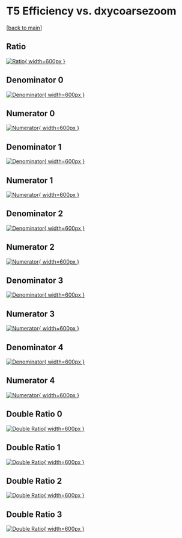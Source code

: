 # T5 Efficiency vs. dxycoarsezoom

[[back to main](./)]



## Ratio

[![Ratio](../mtv/var/T5_xtr_11_1_eff_dxycoarsezoom.png){ width=600px }](../mtv/var/T5_xtr_11_1_eff_dxycoarsezoom.pdf)

## Denominator 0

[![Denominator](../mtv/den/T5_xtr_11_1_eff_dxycoarsezoom_den0.png){ width=600px }](../mtv/den/T5_xtr_11_1_eff_dxycoarsezoom_den0.pdf)

## Numerator 0

[![Numerator](../mtv/num/T5_xtr_11_1_eff_dxycoarsezoom_num0.png){ width=600px }](../mtv/num/T5_xtr_11_1_eff_dxycoarsezoom_num0.pdf)

## Denominator 1

[![Denominator](../mtv/den/T5_xtr_11_1_eff_dxycoarsezoom_den1.png){ width=600px }](../mtv/den/T5_xtr_11_1_eff_dxycoarsezoom_den1.pdf)

## Numerator 1

[![Numerator](../mtv/num/T5_xtr_11_1_eff_dxycoarsezoom_num1.png){ width=600px }](../mtv/num/T5_xtr_11_1_eff_dxycoarsezoom_num1.pdf)

## Denominator 2

[![Denominator](../mtv/den/T5_xtr_11_1_eff_dxycoarsezoom_den2.png){ width=600px }](../mtv/den/T5_xtr_11_1_eff_dxycoarsezoom_den2.pdf)

## Numerator 2

[![Numerator](../mtv/num/T5_xtr_11_1_eff_dxycoarsezoom_num2.png){ width=600px }](../mtv/num/T5_xtr_11_1_eff_dxycoarsezoom_num2.pdf)

## Denominator 3

[![Denominator](../mtv/den/T5_xtr_11_1_eff_dxycoarsezoom_den3.png){ width=600px }](../mtv/den/T5_xtr_11_1_eff_dxycoarsezoom_den3.pdf)

## Numerator 3

[![Numerator](../mtv/num/T5_xtr_11_1_eff_dxycoarsezoom_num3.png){ width=600px }](../mtv/num/T5_xtr_11_1_eff_dxycoarsezoom_num3.pdf)

## Denominator 4

[![Denominator](../mtv/den/T5_xtr_11_1_eff_dxycoarsezoom_den4.png){ width=600px }](../mtv/den/T5_xtr_11_1_eff_dxycoarsezoom_den4.pdf)

## Numerator 4

[![Numerator](../mtv/num/T5_xtr_11_1_eff_dxycoarsezoom_num4.png){ width=600px }](../mtv/num/T5_xtr_11_1_eff_dxycoarsezoom_num4.pdf)

## Double Ratio 0

[![Double Ratio](../mtv/ratio/T5_xtr_11_1_eff_dxycoarsezoom_ratio0.png){ width=600px }](../mtv/ratio/T5_xtr_11_1_eff_dxycoarsezoom_ratio0.pdf)

## Double Ratio 1

[![Double Ratio](../mtv/ratio/T5_xtr_11_1_eff_dxycoarsezoom_ratio1.png){ width=600px }](../mtv/ratio/T5_xtr_11_1_eff_dxycoarsezoom_ratio1.pdf)

## Double Ratio 2

[![Double Ratio](../mtv/ratio/T5_xtr_11_1_eff_dxycoarsezoom_ratio2.png){ width=600px }](../mtv/ratio/T5_xtr_11_1_eff_dxycoarsezoom_ratio2.pdf)

## Double Ratio 3

[![Double Ratio](../mtv/ratio/T5_xtr_11_1_eff_dxycoarsezoom_ratio3.png){ width=600px }](../mtv/ratio/T5_xtr_11_1_eff_dxycoarsezoom_ratio3.pdf)

